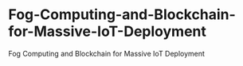 # Fog-Computing-and-Blockchain-for-Massive-IoT-Deployment
Fog Computing and Blockchain for Massive IoT Deployment
